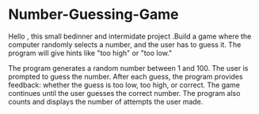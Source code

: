 # Number-Guessing-Game
Hello , this small bedinner and intermidate project .Build a game where the computer randomly selects a number, and the user has to guess it. The program will give hints like "too high" or "too low."



The program generates a random number between 1 and 100.
The user is prompted to guess the number.
After each guess, the program provides feedback: whether the guess is too low, too high, or correct.
The game continues until the user guesses the correct number.
The program also counts and displays the number of attempts the user made.
